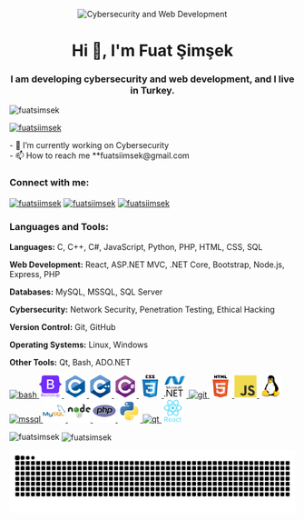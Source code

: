 <p align="center">   
   <img src="https://cdn.prod.website-files.com/601be0f0f62d8b2e2a92b830/6511b5215165096a2816d85a_web-development-cybersecurity-p-500.png" alt="Cybersecurity and Web Development" style="width: auto; height: auto; object-fit: contain;"> 
</p> 
<h1 align="center">Hi 👋, I'm Fuat Şimşek</h1> 
<h3 align="center">I am developing cybersecurity and web development, and I live in Turkey.</h3>  
<p align="left"> 
   <img src="https://komarev.com/ghpvc/?username=fuatsimsek&label=Profile%20views&color=0e75b6&style=flat" alt="fuatsimsek" /> 
</p>  
<p align="left"> 
   <a href="https://twitter.com/fuatsiimsek" target="blank"><img src="https://img.shields.io/twitter/follow/fuatsiimsek?logo=twitter&style=for-the-badge" alt="fuatsiimsek" /></a> 
</p>  
- 🔭 I’m currently working on Cybersecurity  <br>
- 📫 How to reach me **fuatsiimsek@gmail.com
<h3 align="left">Connect with me:</h3> 
<p align="left"> 
   <a href="https://twitter.com/fuatsiimsek" target="blank"><img align="center" src="https://raw.githubusercontent.com/rahuldkjain/github-profile-readme-generator/master/src/images/icons/Social/twitter.svg" alt="fuatsiimsek" height="30" width="40" /></a> 
   <a href="https://linkedin.com/in/fuatsimsek" target="blank"><img align="center" src="https://raw.githubusercontent.com/rahuldkjain/github-profile-readme-generator/master/src/images/icons/Social/linked-in-alt.svg" alt="fuatsiimsek" height="30" width="40" /></a> 
   <a href="https://instagram.com/fuatsiimsek" target="blank"><img align="center" src="https://raw.githubusercontent.com/rahuldkjain/github-profile-readme-generator/master/src/images/icons/Social/instagram.svg" alt="fuatsiimsek" height="30" width="40" /></a> 
</p>  
<h3 align="left">Languages and Tools:</h3>
<p align="left">
   <strong>Languages:</strong> C, C++, C#, JavaScript, Python, PHP, HTML, CSS, SQL
</p>
<p align="left">
   <strong>Web Development:</strong> React, ASP.NET MVC, .NET Core, Bootstrap, Node.js, Express, PHP
</p>
<p align="left">
   <strong>Databases:</strong> MySQL, MSSQL, SQL Server
</p>
<p align="left">
   <strong>Cybersecurity:</strong> Network Security, Penetration Testing, Ethical Hacking
</p>
<p align="left">
   <strong>Version Control:</strong> Git, GitHub
</p>
<p align="left">
   <strong>Operating Systems:</strong> Linux, Windows
</p>
<p align="left">
   <strong>Other Tools:</strong> Qt, Bash, ADO.NET
</p>

<p align="left"> 
   <a href="https://www.gnu.org/software/bash/" target="_blank" rel="noreferrer"> <img src="https://www.vectorlogo.zone/logos/gnu_bash/gnu_bash-icon.svg" alt="bash" width="40" height="40"/> </a> 
   <a href="https://getbootstrap.com" target="_blank" rel="noreferrer"> <img src="https://raw.githubusercontent.com/devicons/devicon/master/icons/bootstrap/bootstrap-plain-wordmark.svg" alt="bootstrap" width="40" height="40"/> </a> 
   <a href="https://www.cprogramming.com/" target="_blank" rel="noreferrer"> <img src="https://raw.githubusercontent.com/devicons/devicon/master/icons/c/c-original.svg" alt="c" width="40" height="40"/> </a> 
   <a href="https://www.w3schools.com/cpp/" target="_blank" rel="noreferrer"> <img src="https://raw.githubusercontent.com/devicons/devicon/master/icons/cplusplus/cplusplus-original.svg" alt="cplusplus" width="40" height="40"/> </a> 
   <a href="https://www.w3schools.com/cs/" target="_blank" rel="noreferrer"> <img src="https://raw.githubusercontent.com/devicons/devicon/master/icons/csharp/csharp-original.svg" alt="csharp" width="40" height="40"/> </a> 
   <a href="https://www.w3schools.com/css/" target="_blank" rel="noreferrer"> <img src="https://raw.githubusercontent.com/devicons/devicon/master/icons/css3/css3-original-wordmark.svg" alt="css3" width="40" height="40"/> </a> 
   <a href="https://dotnet.microsoft.com/" target="_blank" rel="noreferrer"> <img src="https://raw.githubusercontent.com/devicons/devicon/master/icons/dot-net/dot-net-original-wordmark.svg" alt="dotnet" width="40" height="40"/> </a> 
   <a href="https://git-scm.com/" target="_blank" rel="noreferrer"> <img src="https://www.vectorlogo.zone/logos/git-scm/git-scm-icon.svg" alt="git" width="40" height="40"/> </a> 
   <a href="https://www.w3.org/html/" target="_blank" rel="noreferrer"> <img src="https://raw.githubusercontent.com/devicons/devicon/master/icons/html5/html5-original-wordmark.svg" alt="html5" width="40" height="40"/> </a> 
   <a href="https://developer.mozilla.org/en-US/docs/Web/JavaScript" target="_blank" rel="noreferrer"> <img src="https://raw.githubusercontent.com/devicons/devicon/master/icons/javascript/javascript-original.svg" alt="javascript" width="40" height="40"/> </a> 
   <a href="https://www.linux.org/" target="_blank" rel="noreferrer"> <img src="https://raw.githubusercontent.com/devicons/devicon/master/icons/linux/linux-original.svg" alt="linux" width="40" height="40"/> </a> 
   <a href="https://www.microsoft.com/en-us/sql-server" target="_blank" rel="noreferrer"> <img src="https://www.svgrepo.com/show/303229/microsoft-sql-server-logo.svg" alt="mssql" width="40" height="40"/> </a> 
   <a href="https://www.mysql.com/" target="_blank" rel="noreferrer"> <img src="https://raw.githubusercontent.com/devicons/devicon/master/icons/mysql/mysql-original-wordmark.svg" alt="mysql" width="40" height="40"/> </a> 
   <a href="https://nodejs.org" target="_blank" rel="noreferrer"> <img src="https://raw.githubusercontent.com/devicons/devicon/master/icons/nodejs/nodejs-original-wordmark.svg" alt="nodejs" width="40" height="40"/> </a> 
   <a href="https://www.php.net" target="_blank" rel="noreferrer"> <img src="https://raw.githubusercontent.com/devicons/devicon/master/icons/php/php-original.svg" alt="php" width="40" height="40"/> </a> 
   <a href="https://www.python.org" target="_blank" rel="noreferrer"> <img src="https://raw.githubusercontent.com/devicons/devicon/master/icons/python/python-original.svg" alt="python" width="40" height="40"/> </a> 
   <a href="https://www.qt.io/" target="_blank" rel="noreferrer"> <img src="https://upload.wikimedia.org/wikipedia/commons/0/0b/Qt_logo_2016.svg" alt="qt" width="40" height="40"/> </a> 
   <a href="https://reactjs.org/" target="_blank" rel="noreferrer"> <img src="https://raw.githubusercontent.com/devicons/devicon/master/icons/react/react-original-wordmark.svg" alt="react" width="40" height="40"/> </a>
</p>  
<p><img align="left" src="https://github-readme-stats.vercel.app/api/top-langs?username=fuatsimsek&show_icons=true&theme=dark&locale=en&layout=compact" alt="fuatsimsek" /></p>  
<p>&nbsp;<img align="center" src="https://github-readme-stats.vercel.app/api?username=fuatsimsek&show_icons=true&theme=dark&locale=en" alt="fuatsimsek" /></p>   
<picture>   
   <source media="(prefers-color-scheme: dark)" srcset="https://raw.githubusercontent.com/fuatsimsek/fuatsimsek/output/github-contribution-grid-snake-dark.svg">   
   <source media="(prefers-color-scheme: light)" srcset="https://raw.githubusercontent.com/fuatsimsek/fuatsimsek/output/github-contribution-grid-snake.svg">   
   <img alt="github contribution grid snake animation" src="https://raw.githubusercontent.com/fuatsimsek/fuatsimsek/output/github-contribution-grid-snake.svg"> 
</picture>
